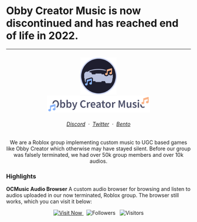 # Obby Creator Music is now discontinued and has reached end of life in 2022. 

---

<div align="center">
    <h3>
    <img src="https://raw.githubusercontent.com/OCMusic/.github/main/assets/icon.svg" width="100px" alt="Logo"/><br/>
    <picture>
        <source media="(prefers-color-scheme: dark)" srcset="https://raw.githubusercontent.com/OCMusic/.github/main/assets/title-dark.svg">
        <img alt="Obby Creator Music Title" src="https://raw.githubusercontent.com/OCMusic/.github/main/assets/title-light.svg" height=45>
    </picture>
    <h6 align="center">
      <a href="https://discord.gg/K4gFUPTA7B">Discord</a>
      &nbsp;·&nbsp;
      <a href="https://twitter.com/ocmusic_real">Twitter</a>
      &nbsp;·&nbsp;
      <a href="https://bento.me/ocm">Bento</a>
    </h6>
    </h3>
    <p>We are a Roblox group implementing custom music to UGC based games like Obby Creator which otherwise may have stayed silent. Before our group was falsely terminated, we had over 50k group members and over 10k audios. </p>
</div>

### Highlights

**OCMusic Audio Browser**
A custom audio browser for browsing and listen to audios uploaded in our now terminated, Roblox group. The browser still works, which you can visit it below:

<div align="center">
    <a href="https://www.roblox.com/games/9937132110/OCM-Song-Browser">
        <img src="https://img.shields.io/badge/visit%20browser-313244?style=for-the-badge" alt="Visit Now"/>
    <a/>
    &nbsp;
    <img alt="Followers" src="https://img.shields.io/github/followers/OCMusic?style=for-the-badge&labelColor=313244&color=89b4fa"/>
    &nbsp;
    <img alt="Visitors" src="https://komarev.com/ghpvc/?username=OCMusic&style=for-the-badge&labelColor=313244&color=a6e3a1">
</div>
